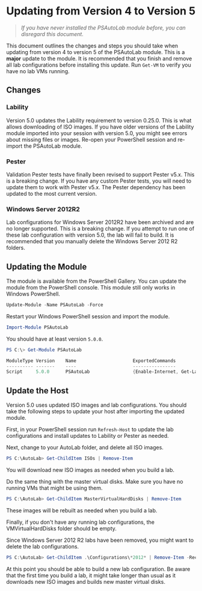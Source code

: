 # Updating from Version 4 to Version 5

> *If you have never installed the PSAutoLab module before, you can disregard this document*.

This document outlines the changes and steps you should take when updating from version 4 to version 5 of the PSAutoLab module. This is a **major** update to the module. It is recommended that you finish and remove all lab configurations before installing this update. Run `Get-VM` to verify you have no lab VMs running.

## Changes

### Lability

Version 5.0 updates the Lability requirement to version 0.25.0. This is what allows downloading of ISO images. If you have older versions of the Lability module imported into your session with version 5.0, you might see errors about missing files or images. Re-open your PowerShell session and re-import the PSAutoLab module.

### Pester

Validation Pester tests have finally been revised to support Pester v5.x. This is a breaking change. If you have any custom Pester tests, you will need to update them to work with Pester v5.x. The Pester dependency has been updated to the most current version.

### Windows Server 2012R2

Lab configurations for Windows Server 2012R2 have been archived and are no longer supported. This is a breaking change. If you attempt to run one of these lab configuration with version 5.0, the lab will fail to build. It is recommended that you manually delete the Windows Server 2012 R2 folders.

## Updating the Module

The module is available from the PowerShell Gallery. You can update the module from the PowerShell console. This module still only works in Windows PowerShell.

```powershell
Update-Module -Name PSAutoLab -Force
```

Restart your Windows PowerShell session and import the module.

```powershell
Import-Module PSAutoLab
```

You should have at least version `5.0.0`.

```powershell
PS C:\> Get-Module PSAutoLab

ModuleType Version    Name                     ExportedCommands
---------- -------    ----                     ----------------
Script     5.0.0      PSAutoLab                {Enable-Internet, Get-LabSnaps...
```

## Update the Host

Version 5.0 uses updated ISO images and lab configurations. You should take the following steps to update your host after importing the updated module.

First, in your PowerShell session run `Refresh-Host` to update the lab configurations and install updates to Lability or Pester as needed.

Next, change to your AutoLab folder, and delete all ISO images.

```PowerShell
PS C:\AutoLab> Get-ChildItem ISOs | Remove-Item
```
You will download new ISO images as needed when you build a lab.

Do the same thing with the master virtual disks. Make sure you have no running VMs that might be using them.

```PowerShell
PS C:\AutoLab> Get-ChildItem MasterVirtualHardDisks | Remove-Item
```

These images will be rebuilt as needed when you build a lab.

Finally, if you don't have any running lab configurations, the VMVirtualHardDisks folder should be empty.

Since Windows Server 2012 R2 labs have been removed, you might want to delete the lab configurations.

```PowerShell
PS C:\AutoLab> Get-ChildItem .\Configurations\*2012* | Remove-Item -Recurse -Force
```

At this point you should be able to build a new lab configuration. Be aware that the first time you build a lab, it might take longer than usual as it downloads new ISO images and builds new master virtual disks.
